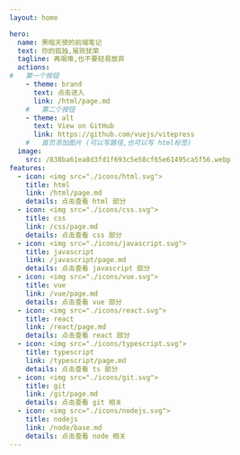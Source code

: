 ```yaml
---
layout: home

hero:
  name: 黑暗天使的前端笔记
  text: 你的孤独,虽败犹荣
  tagline: 再艰难,也不要轻易放弃
  actions:
#   第一个按钮
    - theme: brand
      text: 点击进入
      link: /html/page.md
    #   第二个按钮
    - theme: alt
      text: View on GitHub
      link: https://github.com/vuejs/vitepress
    #   首页添加图片 (可以写路径,也可以写 html标签)
  image:
    src: /838ba61ea8d3fd1f693c5e58cf65e61495ca5f56.webp
features:
  - icon: <img src="./icons/html.svg">
    title: html
    link: /html/page.md
    details: 点击查看 html 部分
  - icon: <img src="./icons/css.svg">
    title: css
    link: /css/page.md
    details: 点击查看 css 部分
  - icon: <img src="./icons/javascript.svg">
    title: javascript
    link: /javascript/page.md
    details: 点击查看 javascript 部分
  - icon: <img src="./icons/vue.svg">
    title: vue
    link: /vue/page.md
    details: 点击查看 vue 部分
  - icon: <img src="./icons/react.svg">
    title: react
    link: /react/page.md
    details: 点击查看 react 部分
  - icon: <img src="./icons/typescript.svg">
    title: typescript
    link: /typescript/page.md
    details: 点击查看 ts 部分
  - icon: <img src="./icons/git.svg">
    title: git
    link: /git/page.md
    details: 点击查看 git 相关
  - icon: <img src="./icons/nodejs.svg">
    title: nodejs
    link: /node/base.md
    details: 点击查看 node 相关
---
```

<!-- 首行不能有其他东西 -->
<!-- /* :root {
  --vp-home-hero-name-color: transparent;
  --vp-home-hero-name-background: -webkit-linear-gradient(120deg, #bd34fe 30%, #41d1ff);

  --vp-home-hero-image-background-image: linear-gradient(-45deg, #bd34fe 50%, #47caff 50%);
  --vp-home-hero-image-filter: blur(40px);
} */ -->
<style>

@media (min-width: 640px) {
  :root {
    --vp-home-hero-image-filter: blur(56px);
  }
}

@media (min-width: 960px) {
  :root {
    --vp-home-hero-image-filter: blur(72px);
  }
}

  .box{
  align-items:center;
}
</style>